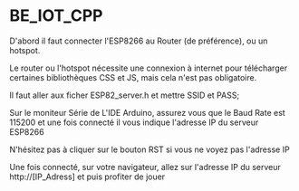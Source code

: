 # BE_IOT_CPP



D'abord il faut connecter l'ESP8266 au Router (de préférence), ou un hotspot.

Le router ou l'hotspot nécessite une connexion à internet pour télécharger certaines bibliothèques CSS et JS, mais cela n'est pas obligatoire.

Il faut aller aux ficher ESP82_server.h et mettre SSID et PASS;



Sur le moniteur Série de L'IDE Arduino, assurez vous que le Baud Rate est 115200 et une fois connecté il vous indique l'adresse IP du serveur ESP8266

N'hésitez pas à cliquer sur le bouton RST si vous ne voyez pas l'adresse IP



Une fois connecté, sur votre navigateur, allez sur l'adresse IP du serveur http://[IP_Adress] et puis profiter de jouer 

